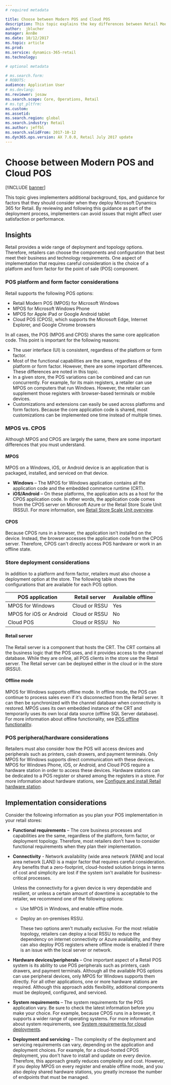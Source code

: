 ```yaml
---
# required metadata

title: Choose between Modern POS and Cloud POS
description: This topic explains the key differences between Retail Modern POS and Cloud POS. It also describes various factors that retailers that are implementing Microsoft Dynamics 365 for Retail should consider to help them make the best choice for their requirements.
author:  jblucher 
manager: AnnBe
ms.date: 10/12/2017
ms.topic: article
ms.prod: 
ms.service: dynamics-365-retail
ms.technology: 

# optional metadata

# ms.search.form: 
# ROBOTS: 
audience: Application User
# ms.devlang: 
ms.reviewer: josaw
ms.search.scope: Core, Operations, Retail
# ms.tgt_pltfrm: 
ms.custom: 
ms.assetid: 
ms.search.region: global
ms.search.industry: Retail
ms.author: jeffbl
ms.search.validFrom: 2017-10-12
ms.dyn365.ops.version: AX 7.0.0, Retail July 2017 update
---
```


# Choose between Modern POS and Cloud POS

[!INCLUDE [banner](includes/banner.md)]

This topic gives implementers additional background, tips, and guidance for factors that they should consider when they deploy Microsoft Dynamics 365 for Retail. By reviewing and following this guidance as part of the deployment process, implementers can avoid issues that might affect user satisfaction or performance.

## Insights
Retail provides a wide range of deployment and topology options. Therefore, retailers can choose the components and configuration that best meet their business and technology requirements. One aspect of implementation that requires careful consideration is the choice of a platform and form factor for the point of sale (POS) component.

### POS platform and form factor considerations
Retail supports the following POS options:

- Retail Modern POS (MPOS) for Microsoft Windows
- MPOS for Microsoft Windows Phone
- MPOS for Apple iPad or Google Android tablet
- Cloud POS (CPOS), which supports the Microsoft Edge, Internet Explorer, and Google Chrome browsers

In all cases, the POS (MPOS and CPOS) shares the same core application code. This point is important for the following reasons:

- The user interface (UI) is consistent, regardless of the platform or form factor.
- Most of the functional capabilities are the same, regardless of the platform or form factor. However, there are some important differences. These differences are noted in this topic.
- In a given store, the POS variations can be combined and can run concurrently. For example, for its main registers, a retailer can use MPOS on computers that run Windows. However, the retailer can supplement those registers with browser-based terminals or mobile devices.
- Customizations and extensions can easily be used across platforms and form factors. Because the core application code is shared, most customizations can be implemented one time instead of multiple times.

### MPOS vs. CPOS
Although MPOS and CPOS are largely the same, there are some important differences that you must understand.

#### MPOS

MPOS on a Windows, iOS, or Android device is an application that is packaged, installed, and serviced on that device.

- **Windows** – The MPOS for Windows application contains all the application code and the embedded commerce runtime (CRT). 
- **iOS/Android** – On these platforms, the application acts as a host for the CPOS application code. In other words, the application code comes from the CPOS server on Microsoft Azure or the Retail Store Scale Unit (RSSU). For more information, see [Retail Store Scale Unit overview](https://docs.microsoft.com/en-us/dynamics365/unified-operations/retail/dev-itpro/retail-store-system-begin).

#### CPOS

Because CPOS runs in a browser, the application isn't installed on the device. Instead, the browser accesses the application code from the CPOS server. Therefore, CPOS can't directly access POS hardware or work in an offline state.

### Store deployment considerations
In addition to a platform and form factor, retailers must also choose a deployment option at the store. The following table shows the configurations that are available for each POS option.

| POS application         | Retail server | Available offline |
|-------------------------|---------------|-------------------|
| MPOS for Windows        | Cloud or RSSU | Yes               |
| MPOS for iOS or Android | Cloud or RSSU | No                |
| Cloud POS               | Cloud or RSSU | No                |

#### Retail server

The Retail server is a component that hosts the CRT. The CRT contains all the business logic that the POS uses, and it provides access to the channel database. While they are online, all POS clients in the store use the Retail server. The Retail server can be deployed either in the cloud or in the store (RSSU).

#### Offline mode

MPOS for Windows supports offline mode. In offline mode, the POS can continue to process sales even if it's disconnected from the Retail server. It can then be synchronized with the channel database when connectivity is restored. MPOS uses its own embedded instance of the CRT and temporarily uses its own local data source (offline SQL Server database). For more information about offline functionality, see [POS offline functionality](https://docs.microsoft.com/en-us/dynamics365/unified-operations/retail/pos-offline-functionality).

### POS peripheral/hardware considerations
Retailers must also consider how the POS will access devices and peripherals such as printers, cash drawers, and payment terminals. Only MPOS for Windows supports direct communication with these devices. MPOS for Windows Phone, iOS, or Android, and Cloud POS require a hardware station in order to access these devices. Hardware stations can be dedicated to a POS register or shared among the registers in a store. For more information about hardware stations, see [Configure and install Retail hardware station](https://docs.microsoft.com/en-us/dynamics365/unified-operations/retail/retail-hardware-station-configuration-installation).

## Implementation considerations
Consider the following information as you plan your POS implementation in your retail stores:

- **Functional requirements** – The core business processes and capabilities are the same, regardless of the platform, form factor, or deployment topology. Therefore, most retailers don't have to consider functional requirements when they plan their implementation.
- **Connectivity** - Network availability (wide area network \[WAN\] and local area network \[LAN\]) is a major factor that requires careful consideration. Any benefits that a zero-footprint, cloud-hosted solution brings in terms of cost and simplicity are lost if the system isn't available for business-critical processes.

    Unless the connectivity for a given device is very dependable and resilient, or unless a certain amount of downtime is acceptable to the retailer, we recommend one of the following options:

  - Use MPOS in Windows, and enable offline mode.
  - Deploy an on-premises RSSU.

    These two options aren't mutually exclusive. For the most reliable topology, retailers can deploy a local RSSU to reduce the dependency on internet connectivity or Azure availability, and they can also deploy POS registers where offline mode is enabled if there is an issue with the local server or network.

- **Hardware devices/peripherals** – One important aspect of a Retail POS system is its ability to use POS peripherals such as printers, cash drawers, and payment terminals. Although all the available POS options can use peripheral devices, only MPOS for Windows supports them directly. For all other applications, one or more hardware stations are required. Although this approach adds flexibility, additional components must be deployed, configured, and serviced.
- **System requirements** – The system requirements for the POS application vary. Be sure to check the latest information before you make your choice. For example, because CPOS runs in a browser, it supports a wider range of operating systems. For more information about system requirements, see [System requirements for cloud deployments](https://docs.microsoft.com/en-us/dynamics365/unified-operations/fin-and-ops/get-started/system-requirements).
- **Deployment and servicing** – The complexity of the deployment and servicing requirements can vary, depending on the application and deployment choices. For example, for a cloud-hosted CPOS deployment, you don't have to install and update on every device. Therefore, this approach greatly reduces complexity and cost. However, if you deploy MPOS on every register and enable offline mode, and you also deploy shared hardware stations, you greatly increase the number of endpoints that must be managed.
